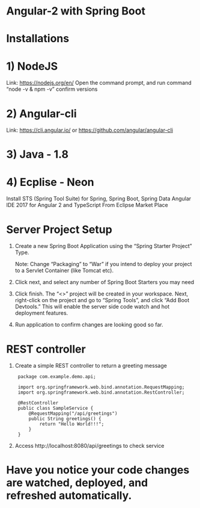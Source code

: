 # Angular-2 with Spring Boot 

# Installations 

# 1) NodeJS
Link: https://nodejs.org/en/
	Open the command prompt, and run command “node -v & npm -v” confirm versions
	
# 2) Angular-cli	
Link: https://cli.angular.io/  or https://github.com/angular/angular-cli

# 3) Java - 1.8 

# 4) Ecplise - Neon 
Install 
	STS (Spring Tool Suite) for Spring, Spring Boot, Spring Data
	Angular IDE 2017 for Angular 2 and TypeScript
From Eclipse Market Place 


# Server Project Setup

1) Create a new Spring Boot Application using the “Spring Starter Project” Type.

	Note: Change “Packaging” to “War” if you intend to deploy your project to a Servlet Container (like Tomcat etc).

2) Click next, and select any number of Spring Boot Starters you may need	
3) Click finish. The “<<Given Name>>” project will be created in your workspace. Next, right-click on the project and go to “Spring Tools”, and click “Add Boot Devtools.” This will enable the server side code watch and hot deployment features.
4) Run application to confirm changes are looking good so far.

# REST controller 
1) Create a simple REST controller to return a greeting message

		package com.example.demo.api;

		import org.springframework.web.bind.annotation.RequestMapping;
		import org.springframework.web.bind.annotation.RestController;

		@RestController
		public class SampleService {
			@RequestMapping("/api/greetings")
			public String greetings() {
				return "Hello World!!!";
			}
		}

2) Access http://localhost:8080/api/greetings  to check service

# Have you notice your code changes are watched, deployed, and refreshed automatically.

